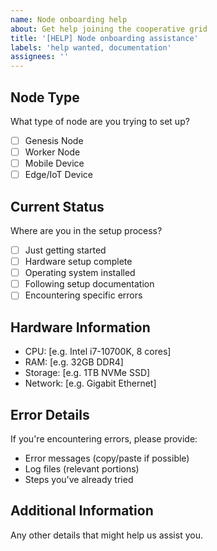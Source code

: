 ```yaml
---
name: Node onboarding help
about: Get help joining the cooperative grid
title: '[HELP] Node onboarding assistance'
labels: 'help wanted, documentation'
assignees: ''
---
```


## Node Type
What type of node are you trying to set up?
- [ ] Genesis Node
- [ ] Worker Node
- [ ] Mobile Device
- [ ] Edge/IoT Device

## Current Status
Where are you in the setup process?
- [ ] Just getting started
- [ ] Hardware setup complete
- [ ] Operating system installed
- [ ] Following setup documentation
- [ ] Encountering specific errors

## Hardware Information
- CPU: [e.g. Intel i7-10700K, 8 cores]
- RAM: [e.g. 32GB DDR4]
- Storage: [e.g. 1TB NVMe SSD]
- Network: [e.g. Gigabit Ethernet]

## Error Details
If you're encountering errors, please provide:
- Error messages (copy/paste if possible)
- Log files (relevant portions)
- Steps you've already tried

## Additional Information
Any other details that might help us assist you.
